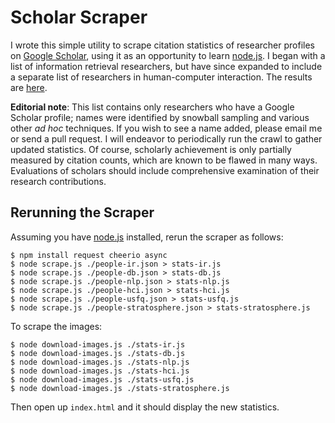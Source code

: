 Scholar Scraper
===============

I wrote this simple utility to scrape citation statistics of researcher profiles on [Google Scholar](http://scholar.google.com/), using it as an opportunity to learn [node.js](http://nodejs.org/). I began with a list of information retrieval researchers, but have since expanded to include a separate list of researchers in human-computer interaction. The results are [here](http://lintool.github.io/scholar-scraper/).

**Editorial note**: This list contains only researchers who have a Google Scholar profile; names were identified by snowball sampling and various other *ad hoc* techniques. If you wish to see a name added, please email me or send a pull request. I will endeavor to periodically run the crawl to gather updated statistics. Of course, scholarly achievement is only partially measured by citation counts, which are known to be flawed in many ways. Evaluations of scholars should include comprehensive examination of their research contributions.

Rerunning the Scraper
---------------------

Assuming you have [node.js](http://nodejs.org/) installed, rerun the scraper as follows:

```
$ npm install request cheerio async
$ node scrape.js ./people-ir.json > stats-ir.js
$ node scrape.js ./people-db.json > stats-db.js
$ node scrape.js ./people-nlp.json > stats-nlp.js
$ node scrape.js ./people-hci.json > stats-hci.js
$ node scrape.js ./people-usfq.json > stats-usfq.js
$ node scrape.js ./people-stratosphere.json > stats-stratosphere.js
```

To scrape the images:

```
$ node download-images.js ./stats-ir.js
$ node download-images.js ./stats-db.js
$ node download-images.js ./stats-nlp.js
$ node download-images.js ./stats-hci.js
$ node download-images.js ./stats-usfq.js
$ node download-images.js ./stats-stratosphere.js
```

Then open up `index.html` and it should display the new statistics.


